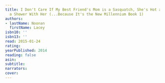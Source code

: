 ```yaml
---
title: I Don't Care If My Best Friend's Mom is a Sasquatch, She's Hot and I'm Taking
  a Shower With Her (...Because It's the New Millennium Book 1)
authors:
- lastName: Noonan
  firstName: Lacey
isbn10: ''
isbn13: ''
read: 2015-01-24
rating:
yearPublished: 2014
reading: false
asin:
subtitle:
narrators:
cover:
---
```

